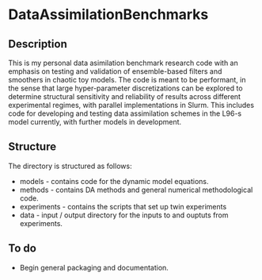 # DataAssimilationBenchmarks

## Description
This is my personal data asimilation benchmark research code with an emphasis on testing and validation of ensemble-based filters and smoothers in chaotic toy models.  The code is meant to be performant, in the sense that large hyper-parameter discretizations can be explored to determine structural sensitivity and reliability of results across different experimental regimes, with parallel implementations in Slurm.  This includes code for developing and testing data assimilation schemes in the L96-s model currently, with further models in development.

## Structure
The directory is structured as follows:
  * models - contains code for the dynamic model equations.
  * methods - contains DA methods and general numerical methodological code. 
  * experiments - contains the scripts that set up twin experiments
  * data - input / output directory for the inputs to and ouptuts from experiments.

## To do
  * Begin general packaging and documentation.
